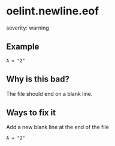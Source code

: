 # oelint.newline.eof

severity: warning

## Example

```
A = "2"
```

## Why is this bad?

The file should end on a blank line.

## Ways to fix it

Add a new blank line at the end of the file

```
A = "2"
```
